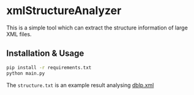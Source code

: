 # xmlStructureAnalyzer

This is a simple tool which can extract the structure information of large XML files.

## Installation & Usage

```bash
pip install -r requirements.txt
python main.py
```

The `structure.txt` is an example result analysing [dblp.xml](https://dblp.org/faq/1474679.html)
